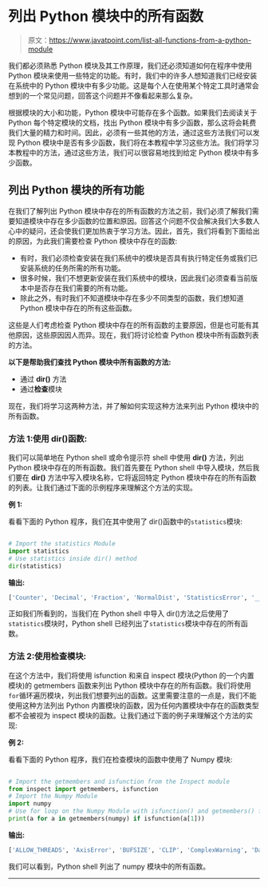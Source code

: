 # 列出 Python 模块中的所有函数

> 原文：<https://www.javatpoint.com/list-all-functions-from-a-python-module>

我们都必须熟悉 Python 模块及其工作原理，我们还必须知道如何在程序中使用 Python 模块来使用一些特定的功能。有时，我们中的许多人想知道我们已经安装在系统中的 Python 模块中有多少功能。这是每个人在使用某个特定工具时通常会想到的一个常见问题，回答这个问题并不像看起来那么复杂。

根据模块的大小和功能，Python 模块中可能存在多个函数。如果我们去阅读关于 Python 每个特定模块的文档，找出 Python 模块中有多少函数，那么这将会耗费我们大量的精力和时间。因此，必须有一些其他的方法，通过这些方法我们可以发现 Python 模块中是否有多少函数，我们将在本教程中学习这些方法。我们将学习本教程中的方法，通过这些方法，我们可以很容易地找到给定 Python 模块中有多少函数。

## 列出 Python 模块的所有功能

在我们了解列出 Python 模块中存在的所有函数的方法之前，我们必须了解我们需要知道模块中存在多少函数的位置和原因。回答这个问题不仅会解决我们大多数人心中的疑问，还会使我们更加热衷于学习方法。因此，首先，我们将看到下面给出的原因，为此我们需要检查 Python 模块中存在的函数:

*   有时，我们必须检查安装在我们系统中的模块是否具有执行特定任务或我们已安装系统的任务所需的所有功能。
*   很多时候，我们不想更新安装在我们系统中的模块，因此我们必须查看当前版本中是否存在我们需要的所有功能。
*   除此之外，有时我们不知道模块中存在多少不同类型的函数，我们想知道 Python 模块中存在的所有这些函数。

这些是人们考虑检查 Python 模块中存在的所有函数的主要原因，但是也可能有其他原因，这些原因因人而异。现在，我们将讨论检查 Python 模块中所有函数列表的方法。

**以下是帮助我们查找 Python 模块中所有函数的方法:**

*   通过 **dir()** 方法
*   通过**检查**模块

现在，我们将学习这两种方法，并了解如何实现这种方法来列出 Python 模块中的所有函数。

### 方法 1:使用 dir()函数:

我们可以简单地在 Python shell 或命令提示符 shell 中使用 **dir()** 方法，列出 Python 模块中存在的所有函数。我们首先要在 Python shell 中导入模块，然后我们要在 **dir()** 方法中写入模块名称，它将返回特定 Python 模块中存在的所有函数的列表。让我们通过下面的示例程序来理解这个方法的实现。

**例 1:**

看看下面的 Python 程序，我们在其中使用了 dir()函数中的`statistics`模块:

```py

# Import the statistics Module
import statistics
# Use statistics inside dir() method
dir(statistics)

```

**输出:**

```py
['Counter', 'Decimal', 'Fraction', 'NormalDist', 'StatisticsError', '__all__', '__builtins__', ????, 'quantiles', 'random', 'sqrt', 'stdev', 'tau', 'variance']

```

正如我们所看到的，当我们在 Python shell 中导入 dir()方法之后使用了`statistics`模块时，Python shell 已经列出了`statistics`模块中存在的所有函数。

### 方法 2:使用检查模块:

在这个方法中，我们将使用 isfunction 和来自 inspect 模块(Python 的一个内置模块)的 getmembers 函数来列出 Python 模块中存在的所有函数。我们将使用 `for`循环遍历模块，列出我们想要列出的函数。这里需要注意的一点是，我们不能使用这种方法列出 Python 内置模块的函数，因为任何内置模块中存在的函数类型都不会被视为 inspect 模块的函数。让我们通过下面的例子来理解这个方法的实现:

**例 2:**

看看下面的 Python 程序，我们在检查模块的函数中使用了 Numpy 模块:

```py

# Import the getmembers and isfunction from the Inspect module
from inspect import getmembers, isfunction
# Import the Numpy Module
import numpy
# Use for loop on the Numpy Module with isfunction() and getmembers() function
print(a for a in getmembers(numpy) if isfunction(a[1]))

```

**输出:**

```py
['ALLOW_THREADS', 'AxisError', 'BUFSIZE', 'CLIP', 'ComplexWarning', 'DataSource', 'ERR_CALL', 'ERR_DEFAULT', 'ERR_IGNORE', ???., 'version', 'void', 'void0', 'vsplit', 'vstack', 'warnings', 'where', 'who', 'zeros', 'zeros_like']

```

我们可以看到，Python shell 列出了 numpy 模块中的所有函数。

* * *